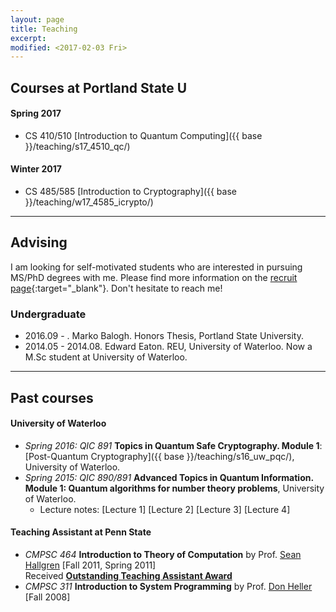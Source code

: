 ```yaml
---
layout: page
title: Teaching
excerpt: 
modified: <2017-02-03 Fri>
---
```


## Courses at Portland State U

####  Spring 2017 
* CS 410/510 [Introduction to Quantum Computing]({{ base }}/teaching/s17_4510_qc/)

#### Winter 2017 
* CS 485/585 [Introduction to Cryptography]({{ base }}/teaching/w17_4585_icrypto/)

- - -

## Advising
I am looking for self-motivated students who are interested in
    pursuing MS/PhD degrees with me. Please find more information on
    the [recruit page]({{base}}/recruit/){:target="_blank"}. Don't hesitate to reach me! 
	
### Undergraduate 

* 2016.09 - .  Marko Balogh. Honors Thesis, Portland State University.
* 2014.05 - 2014.08. Edward Eaton. REU, University of Waterloo. Now a
M.Sc student at University of Waterloo.

- - -

## Past courses

#### University of Waterloo 
*   _Spring 2016: QIC 891_ **Topics in Quantum Safe Cryptography. Module 1**: [Post-Quantum Cryptography]({{ base }}/teaching/s16_uw_pqc/), University of Waterloo.
*   _Spring 2015: QIC 890/891_ **Advanced Topics in Quantum Information. Module 1: Quantum algorithms for number theory problems**, University of Waterloo.
    *   Lecture notes: [<a target="_blank">Lecture 1</a>] [<a target="_blank">Lecture 2</a>] [<a target="_blank">Lecture 3</a>] [<a target="_blank">Lecture 4</a>]

#### Teaching Assistant at Penn State 
*   _CMPSC 464_ **Introduction to Theory of Computation** by Prof. [Sean Hallgren](http://www.cse.psu.edu/~hallgren) [Fall 2011, Spring 2011]  
        Received [**Outstanding Teaching Assistant Award**]({{base}}/files/docs/2012_ta_award.pdf?attredirects=0)
*   _CMPSC 311_ **Introduction to System Programming** by Prof. [Don Heller](http://www.cse.psu.edu/~dheller/cmpsc311/) [Fall 2008]
